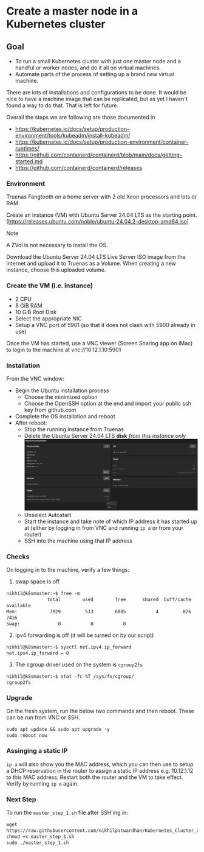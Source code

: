 # Create a master node in a Kubernetes cluster

## Goal
- To run a small Kubernetes cluster with just one master node and a handful or worker nodes, and do it all on virtual machines.
- Automate parts of the process of setting up a brand new virtual machine.

There are lots of installations and configurations to be done.
It would be nice to have a machine image that can be replicated, but as yet I haven't found a way to do that. That is left for future.

Overall the steps we are following are those documented in
- https://kubernetes.io/docs/setup/production-environment/tools/kubeadm/install-kubeadm/
- https://kubernetes.io/docs/setup/production-environment/container-runtimes/
- https://github.com/containerd/containerd/blob/main/docs/getting-started.md
- https://github.com/containerd/containerd/releases

### Environment
Truenas Fangtooth on a home server with 2 old Xeon processors and lots or RAM.

Create an instance (VM) with Ubuntu Server 24.04 LTS as the starting point. [https://releases.ubuntu.com/noble/ubuntu-24.04.2-desktop-amd64.iso]

> [!NOTE]
> A ZVol is not necessary to install the OS.

Download the Ubuntu Server 24.04 LTS Live Server ISO image from the internet and upload it to Truenas as a Volume. When creating a new instance, choose this uploaded volume.
 
### Create the VM (i.e. instance)
- 2 CPU
- 8 GiB RAM
- 10 GiB Root Disk
- Select the appropriate NIC
- Setup a VNC port of 5901 (so that it does not clash with 5900 already in use)

Once the VM has started, use a VNC viewer (Screen Sharing app on iMac) to login to the machine at vnc://10.12.1.10:5901

### Installation
From the VNC window:
- Begin the Ubuntu installation process
  - Choose the minimized option
  - Choose the OpenSSH option at the end and import your public ssh key from github.com
- Complete the OS installation and reboot
- After reboot:
  - Stop the running instance from Truenas
  - Delete the Ubuntu Server 24.04 LTS **disk** _from this instance only_ ![](assets/delete_disk.png)
  - Unselect Autostart
  - Start the instance and take note of which IP address it has started up at (either by logging in from VNC and running ```ip a``` or from your router)
  - SSH into the machine using that IP address

### Checks
On logging in to the machine, verify a few things:

1. swap space is off
```
nikhil@k8smaster:~$ free -m
               total        used        free      shared  buff/cache   available
Mem:            7929         513        6905           4         826        7416
Swap:              0           0           0
```

2. ipv4 forwarding is off (it will be turned on by our script)
```
nikhil@k8smaster:~$ sysctl net.ipv4.ip_forward
net.ipv4.ip_forward = 0
```

3. The cgroup driver used on the system is `cgroup2fs`
```
nikhil@k8smaster:~$ stat -fc %T /sys/fs/cgroup/
cgroup2fs
```

### Upgrade
On the fresh system, run the below two commands and then reboot. These can be run from VNC or SSH.
```
sudo apt update && sudo apt upgrade -y
sudo reboot now
```

### Assinging a static IP
```ip a``` will also show you the MAC address, which you can then use to setup a DHCP reservation in the router to assign a static IP address e.g. 10.12.1.12 to this MAC address. Restart both the router and the VM to take effect. Verify by running ```ip a``` again.

### Next Step
To run the ```master_step_1.sh``` file after SSH'ing in:
```
wget https://raw.githubusercontent.com/nikhilpatwardhan/Kubernetes_Cluster_24_04/refs/heads/main/master_step_1.sh
chmod +x master_step_1.sh
sudo ./master_step_1.sh
```